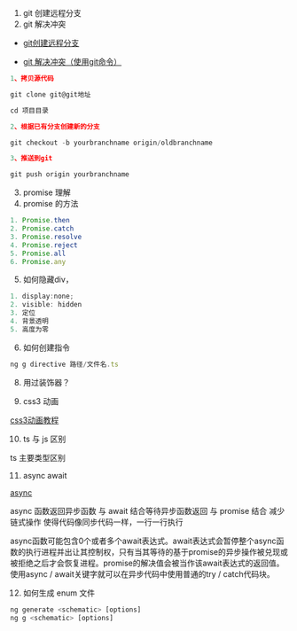 1. git 创建远程分支
2. git 解决冲突

- [git创建远程分支](https://blog.csdn.net/u012701023/article/details/79222731)

- [git 解决冲突（使用git命令）](https://blog.csdn.net/qiang_zi_/article/details/101113596)

```ts
1、拷贝源代码

git clone git@git地址 

cd 项目目录

2、根据已有分支创建新的分支

git checkout -b yourbranchname origin/oldbranchname

3、推送到git

git push origin yourbranchname 
```

3. promise 理解
4. promise 的方法

```ts
1. Promise.then
2. Promise.catch
3. Promise.resolve
4. Promise.reject
5. Promise.all
6. Promise.any
```
5. 如何隐藏div，

```ts
1. display:none;
2. visible: hidden
3. 定位
4. 背景透明
5. 高度为零
```
6. 如何创建指令

```ts
ng g directive 路径/文件名.ts
```
8. 用过装饰器？

9. css3 动画

[css3动画教程](https://www.runoob.com/css3/css3-tutorial.html)

10. ts 与 js 区别

ts 主要类型区别

11. async await

[async](https://developer.mozilla.org/zh-CN/docs/Web/JavaScript/Reference/Statements/async_function)

async 函数返回异步函数
与 await 结合等待异步函数返回
与 promise 结合
减少链式操作
使得代码像同步代码一样，一行一行执行

async函数可能包含0个或者多个await表达式。await表达式会暂停整个async函数的执行进程并出让其控制权，只有当其等待的基于promise的异步操作被兑现或被拒绝之后才会恢复进程。promise的解决值会被当作该await表达式的返回值。使用async / await关键字就可以在异步代码中使用普通的try / catch代码块。

12. 如何生成 enum 文件

```ts
ng generate <schematic> [options]
ng g <schematic> [options]
```
